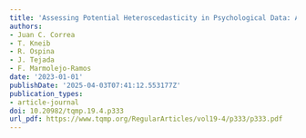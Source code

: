 ```yaml
---
title: 'Assessing Potential Heteroscedasticity in Psychological Data: A GAMLSS approach'
authors:
- Juan C. Correa
- T. Kneib
- R. Ospina
- J. Tejada
- F. Marmolejo-Ramos
date: '2023-01-01'
publishDate: '2025-04-03T07:41:12.553177Z'
publication_types:
- article-journal
doi: 10.20982/tqmp.19.4.p333
url_pdf: https://www.tqmp.org/RegularArticles/vol19-4/p333/p333.pdf
---
```

